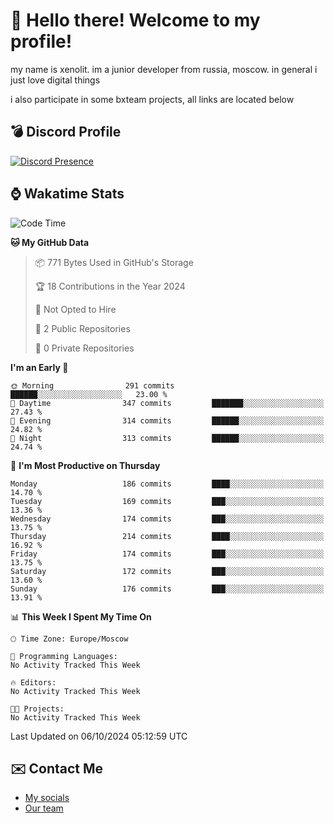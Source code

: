 # :wave: Hello there! Welcome to my profile!
my name is xenolit. im a junior developer from russia, moscow. in general i just love digital things

i also participate in some bxteam projects, all links are located below
## 💣 Discord Profile

[![Discord Presence](https://lanyard-profile-readme.vercel.app/api/982885434315120653?theme=dark&animated=true&borderRadius=30px&idleMessage=Probably%20doing%20nothing)](https://discord.com/users/982885434315120653) 

## ⌚ Wakatime Stats

<!--START_SECTION:waka-->
![Code Time](http://img.shields.io/badge/Code%20Time-30%20hrs%2027%20mins-blue)

**🐱 My GitHub Data** 

> 📦 771 Bytes Used in GitHub's Storage 
 > 
> 🏆 18 Contributions in the Year 2024
 > 
> 🚫 Not Opted to Hire
 > 
> 📜 2 Public Repositories 
 > 
> 🔑 0 Private Repositories 
 > 
**I'm an Early 🐤** 

```text
🌞 Morning                291 commits         ██████░░░░░░░░░░░░░░░░░░░   23.00 % 
🌆 Daytime                347 commits         ███████░░░░░░░░░░░░░░░░░░   27.43 % 
🌃 Evening                314 commits         ██████░░░░░░░░░░░░░░░░░░░   24.82 % 
🌙 Night                  313 commits         ██████░░░░░░░░░░░░░░░░░░░   24.74 % 
```
📅 **I'm Most Productive on Thursday** 

```text
Monday                   186 commits         ████░░░░░░░░░░░░░░░░░░░░░   14.70 % 
Tuesday                  169 commits         ███░░░░░░░░░░░░░░░░░░░░░░   13.36 % 
Wednesday                174 commits         ███░░░░░░░░░░░░░░░░░░░░░░   13.75 % 
Thursday                 214 commits         ████░░░░░░░░░░░░░░░░░░░░░   16.92 % 
Friday                   174 commits         ███░░░░░░░░░░░░░░░░░░░░░░   13.75 % 
Saturday                 172 commits         ███░░░░░░░░░░░░░░░░░░░░░░   13.60 % 
Sunday                   176 commits         ███░░░░░░░░░░░░░░░░░░░░░░   13.91 % 
```


📊 **This Week I Spent My Time On** 

```text
🕑︎ Time Zone: Europe/Moscow

💬 Programming Languages: 
No Activity Tracked This Week

🔥 Editors: 
No Activity Tracked This Week

🐱‍💻 Projects: 
No Activity Tracked This Week
```


 Last Updated on 06/10/2024 05:12:59 UTC
<!--END_SECTION:waka-->

## ✉️ Contact Me

- [My socials](https://feds.lol/xenolit)
- [Our team](https://github.com/BX-Team)
